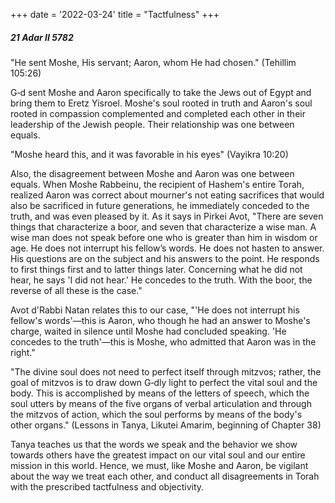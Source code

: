 +++
date = '2022-03-24'
title = "Tactfulness"
+++

##### 21 Adar II 5782

"He sent Moshe, His servant; Aaron, whom He had chosen." (Tehillim 105:26)

G‑d sent Moshe and Aaron specifically to take the Jews out of Egypt and bring them to Eretz Yisroel. Moshe's soul rooted in truth and Aaron's soul rooted in compassion complemented and completed each other in their leadership of the Jewish people. Their relationship was one between equals.

"Moshe heard this, and it was favorable in his eyes" (Vayikra 10:20)

Also, the disagreement between Moshe and Aaron was one between equals. When Moshe Rabbeinu, the recipient of Hashem's entire Torah, realized Aaron was correct about mourner's not eating sacrifices that would also be sacrificed in future generations, he immediately conceded to the truth, and was even pleased by it. As it says in Pirkei Avot, "There are seven things that characterize a boor, and seven that characterize a wise man. A wise man does not speak before one who is greater than him in wisdom or age. He does not interrupt his fellow’s words. He does not hasten to answer. His questions are on the subject and his answers to the point. He responds to first things first and to latter things later. Concerning what he did not hear, he says 'I did not hear.' He concedes to the truth. With the boor, the reverse of all these is the case."

Avot d'Rabbi Natan relates this to our case, "'He does not interrupt his fellow's words'—this is Aaron, who though he had an answer to Moshe's charge, waited in silence until Moshe had concluded speaking. 'He concedes to the truth'—this is Moshe, who admitted that Aaron was in the right."

"The divine soul does not need to perfect itself through mitzvos; rather, the goal of mitzvos is to draw down G‑dly light to perfect the vital soul and the body. This is accomplished by means of the letters of speech, which the soul utters by means of the five organs of verbal articulation and through the mitzvos of action, which the soul performs by means of the body's other organs." (Lessons in Tanya, Likutei Amarim, beginning of Chapter 38)

Tanya teaches us that the words we speak and the behavior we show towards others have the greatest impact on our vital soul and our entire mission in this world. Hence, we must, like Moshe and Aaron, be vigilant about the way we treat each other, and conduct all disagreements in Torah with the prescribed tactfulness and objectivity.
